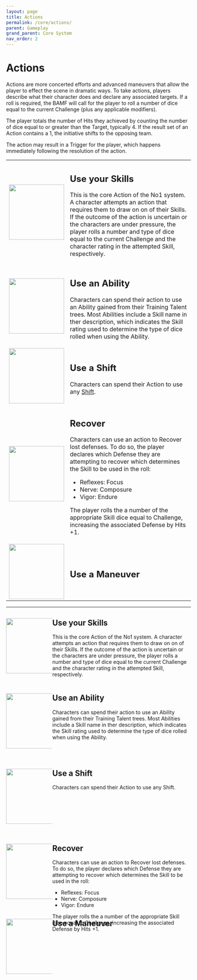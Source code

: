 ```yaml
---
layout: page
title: Actions
permalink: /core/actions/
parent: Gameplay
grand_parent: Core System
nav_order: 2
---
```


# Actions

Actions are more concerted efforts and advanced maneuvers that allow the player to effect the scene in dramatic ways.  To take actions, players describe what their character does and declare any associated targets.  If a roll is required, the BAMF will call for the player to roll a number of dice equal to the current Challenge (plus any applicable modifiers).

The player totals the number of Hits they achieved by counting the number of dice equal to or greater than the Target, typically 4. If the result set of an Action contains a 1, the initiative shifts to the opposing team.

The action may result in a Trigger for the player, which happens immediately following the resolution of the action.
<div style="width: 100%;">
<table>
    <tr>
        <td>
            <img src="/no1_system/assets/img/action_skills.png" width="150" height="150" style="  vertical-align: middle; margin: 0 auto;">
        </td>
        <td>
            <h2>Use your Skills</h2>
            <p>
            This is the core Action of the No1 system.  A character attempts an action that requires them to draw on on of their Skills.  If the outcome of the action is uncertain or the characters are under pressure, the player rolls a number and type of dice equal to the current Challenge and the character rating in the attempted Skill, respectively.
            </p>
        </td>
    </tr>
    <tr>
        <td>
            <img src="/no1_system/assets/img/action_ability.png" width="150" height="150" style="  vertical-align: middle; margin: 0 auto;">
        </td>
        <td>
            <h2>Use an Ability</h2>
            <p>
            Characters can spend their action to use an Ability gained from their Training Talent trees.  Most Abilities include a Skill name in ther description, which indicates the Skill rating used to determine the type of dice rolled when using the Ability.
            </p>
        </td>
    </tr>
    <tr>
        <td>
            <img src="/no1_system/assets/img/shift.png" width="150" height="150" style="  vertical-align: middle; margin: 0 auto;">
        </td>
        <td>
            <h2>Use a Shift</h2>
            <p>
            Characters can spend their Action to use any <a href="/no1_system/core/shifts/">Shift</a>.
            </p>
        </td>
    </tr>
    <tr>
        <td>
            <img src="/no1_system/assets/img/action_recover.png" width="150" height="150" style="  vertical-align: middle; margin: 0 auto;">
        </td>
        <td>
            <h2>Recover</h2>
            <p>
            Characters can use an action to Recover lost defenses.  To do so, the player declares which Defense they are attempting to recover which determines the Skill to be used in the roll:
                <ul>
                    <li>Reflexes: Focus</li>
                    <li>Nerve: Composure</li>
                    <li>Vigor: Endure</li>
                </ul>
            The player rolls the a number of the appropriate Skill dice equal to Challenge, increasing the associated Defense by Hits +1.
            </p>
        </td>
    </tr>
    <tr>
        <td>
            <img src="/no1_system/assets/img/d20_20.png" width="150" height="150" style="  vertical-align: middle; margin: 0 auto;">
        </td>
        <td>
            <h2>Use a Maneuver</h2>
            <p>
            </p>
        </td>
    </tr>
</table>
</div>


-------------------------

<div style="width: 100%;">
<div style="width: 25%; float: left; padding-bottom:25px"> 

<img src="/no1_system/assets/img/action_skills.png" width="150" height="150" style="  vertical-align: middle; margin: 0 auto;">

</div>
<div style="margin-left: 25%; height: 150px; padding-bottom:25px"> 

<h2>Use your Skills</h2>
<p>
This is the core Action of the No1 system.  A character attempts an action that requires them to draw on on of their Skills.  If the outcome of the action is uncertain or the characters are under pressure, the player rolls a number and type of dice equal to the current Challenge and the character rating in the attempted Skill, respectively.
</p>
</div>
</div>


<div style="width: 100%;">
<div style="width: 25%; float: left; padding-bottom:25px"> 
<img src="/no1_system/assets/img/action_ability.png" width="150" height="150" style="  vertical-align: middle; margin: 0 auto;">
</div>
<div style="margin-left: 25%; height: 150px; padding-bottom:25px"> 


<h2>Use an Ability</h2>
<p>
Characters can spend their action to use an Ability gained from their Training Talent trees.  Most Abilities include a Skill name in ther description, which indicates the Skill rating used to determine the type of dice rolled when using the Ability.
</p>
</div>
</div>


<div style="width: 100%;">
<div style="width: 25%; float: left; padding-bottom:25px"> 
<img src="/no1_system/assets/img/shift.png" width="150" height="150" style="  vertical-align: middle; margin: 0 auto;">
</div>
<div style="margin-left: 25%; height: 150px; padding-bottom:25px"> 

<h2>Use a Shift</h2>
<p>
Characters can spend their Action to use any Shift.
</p>
</div>
</div>


<div style="width: 100%;">
<div style="width: 25%; float: left; padding-bottom:25px"> 
<img src="/no1_system/assets/img/action_recover.png" width="150" height="150" style="  vertical-align: middle; margin: 0 auto;">
</div>
<div style="margin-left: 25%; height: 150px; padding-bottom:25px"> 

<h2>Recover</h2>
<p>
Characters can use an action to Recover lost defenses.  To do so, the player declares which Defense they are attempting to recover which determines the Skill to be used in the roll:
<ul>
<li>Reflexes: Focus</li>
<li>Nerve: Composure</li>
<li>Vigor: Endure</li>
</ul>
The player rolls the a number of the appropriate Skill dice equal to Challenge, increasing the associated Defense by Hits +1.
</p>
</div>
</div>


<div style="width: 100%;">
<div style="width: 25%; float: left; padding-bottom:25px"> 
<img src="/no1_system/assets/img/d20_20.png" width="150" height="150" style="  vertical-align: middle; margin: 0 auto;">
</div>
<div style="margin-left: 25%; height: 150px; padding-bottom:25px"> 
<h2>Use a Maneuver</h2>
<p>
</p>
</div>
</div>

